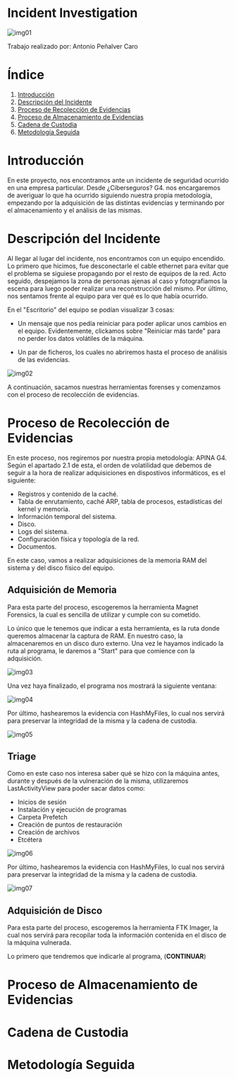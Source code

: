 # Incident Investigation

![img01](https://github.com/AntonioPC94/Analisis-Forense-23-24/blob/25a8cfdcae5fa66e616d52d7da0f388bb8ef03b5/Pr%C3%A1cticas/img/img01.jpeg)

Trabajo realizado por: Antonio Peñalver Caro

# Índice

1. [Introducción](#introducción)
2. [Descripción del Incidente](#descripción-del-incidente)
3. [Proceso de Recolección de Evidencias](#proceso-de-recolección-de-evidencias)
4. [Proceso de Almacenamiento de Evidencias](#proceso-de-almacenamiento-de-evidencias)
5. [Cadena de Custodia](#cadena-de-custodia)
6. [Metodología Seguida](#metodología-seguida)

# Introducción

En este proyecto, nos encontramos ante un incidente de seguridad ocurrido en una empresa particular. Desde ¿Ciberseguros? G4. nos encargaremos de averiguar lo que ha ocurrido siguiendo nuestra propia metodología, empezando por la adquisición de las distintas evidencias y terminando por el almacenamiento y el análisis de las mismas.

# Descripción del Incidente

Al llegar al lugar del incidente, nos encontramos con un equipo encendido. Lo primero que hicimos, fue desconectarle el cable ethernet para evitar que el problema se siguiese propagando por el resto de equipos de la red. Acto seguido, despejamos la zona de personas ajenas al caso y fotografiamos la escena para luego poder realizar una reconstrucción del mismo. Por último, nos sentamos frente al equipo para ver qué es lo que había ocurrido.

En el "Escritorio" del equipo se podían visualizar 3 cosas:

- Un mensaje que nos pedía reiniciar para poder aplicar unos cambios en el equipo. Evidentemente, clickamos sobre "Reiniciar más tarde" para no perder los datos volátiles de la máquina.

- Un par de ficheros, los cuales no abriremos hasta el proceso de análisis de las evidencias.

![img02](https://github.com/AntonioPC94/Analisis-Forense-23-24/blob/2decc698c6aa870ebe838c803bd180f1251e8647/Pr%C3%A1cticas/img/img02.png)

A continuación, sacamos nuestras herramientas forenses y comenzamos con el proceso de recolección de evidencias.

# Proceso de Recolección de Evidencias

En este proceso, nos regiremos por nuestra propia metodología: APINA G4. Según el apartado 2.1 de esta, el orden de volatilidad que debemos de seguir a la hora de realizar adquisiciones en dispostivos informáticos, es el siguiente:

- Registros y contenido de la caché.
- Tabla de enrutamiento, caché ARP, tabla de procesos, estadísticas del kernel y memoria.
- Información temporal del sistema.
- Disco.
- Logs del sistema.
- Configuración física y topología de la red.
- Documentos.

En este caso, vamos a realizar adquisiciones de la memoria RAM del sistema y del disco físico del equipo.

## Adquisición de Memoria

Para esta parte del proceso, escogeremos la herramienta Magnet Forensics, la cual es sencilla de utilizar y cumple con su cometido.

Lo único que le tenemos que indicar a esta herramienta, es la ruta donde queremos almacenar la captura de RAM. En nuestro caso, la almacenaremos en un disco duro externo. Una vez le hayamos indicado la ruta al programa, le daremos a "Start" para que comience con la adquisición.

![img03](https://github.com/AntonioPC94/Analisis-Forense-23-24/blob/2decc698c6aa870ebe838c803bd180f1251e8647/Pr%C3%A1cticas/img/img03.png)

Una vez haya finalizado, el programa nos mostrará la siguiente ventana:

![img04](https://github.com/AntonioPC94/Analisis-Forense-23-24/blob/2decc698c6aa870ebe838c803bd180f1251e8647/Pr%C3%A1cticas/img/img04.png)

Por último, hashearemos la evidencia con HashMyFiles, lo cual nos servirá para preservar la integridad de la misma y la cadena de custodia.

![img05](https://github.com/AntonioPC94/Analisis-Forense-23-24/blob/2decc698c6aa870ebe838c803bd180f1251e8647/Pr%C3%A1cticas/img/img05.png)

## Triage
Como en este caso nos interesa saber qué se hizo con la máquina antes, durante y después de la vulneración de la misma, utilizaremos LastActivityView para poder sacar datos como:

- Inicios de sesión
- Instalación y ejecución de programas
- Carpeta Prefetch
- Creación de puntos de restauración
- Creación de archivos
- Etcétera

![img06](https://github.com/AntonioPC94/Analisis-Forense-23-24/blob/2decc698c6aa870ebe838c803bd180f1251e8647/Pr%C3%A1cticas/img/img06.png)

Por último, hashearemos la evidencia con HashMyFiles, lo cual nos servirá para preservar la integridad de la misma y la cadena de custodia.

![img07](https://github.com/AntonioPC94/Analisis-Forense-23-24/blob/2decc698c6aa870ebe838c803bd180f1251e8647/Pr%C3%A1cticas/img/img07.png)

## Adquisición de Disco

Para esta parte del proceso, escogeremos la herramienta FTK Imager, la cual nos servirá para recopilar toda la información contenida en el disco de la máquina vulnerada.

Lo primero que tendremos que indicarle al programa, (**CONTINUAR**)



# Proceso de Almacenamiento de Evidencias

# Cadena de Custodia

# Metodología Seguida
